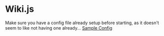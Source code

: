 # Wiki.js

Make sure you have a config file already setup before starting, as it doesn't seem to like not having one already...
[Sample Config](https://github.com/Requarks/wiki/blob/master/config.sample.yml)